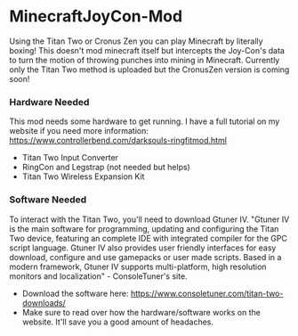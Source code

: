 # MinecraftJoyCon-Mod
Using the Titan Two or Cronus Zen you can play Minecraft by literally boxing! This doesn't mod minecraft itself but intercepts the Joy-Con's data to turn the motion of throwing punches into mining in Minecraft. Currently only the Titan Two method is uploaded but the CronusZen version is coming soon!

### Hardware Needed
This mod needs some hardware to get running. I have a full tutorial on my website if you need more information: <https://www.controllerbend.com/darksouls-ringfitmod.html>
- Titan Two Input Converter
- RingCon and Legstrap (not needed but helps)
- Titan Two Wireless Expansion Kit

### Software Needed
To interact with the Titan Two, you'll need to download Gtuner IV. "Gtuner IV is the main software for programming, updating and configuring the Titan Two device, featuring an complete IDE with integrated compiler for the GPC script language. Gtuner IV also provides user friendly interfaces for easy download, configure and use gamepacks or user made scripts. Based in a modern framework, Gtuner IV supports multi-platform, high resolution monitors and localization" - ConsoleTuner's site. 
- Download the software here: <https://www.consoletuner.com/titan-two-downloads/>
- Make sure to read over how the hardware/software works on the website. It'll save you a good amount of headaches.
